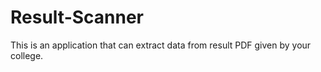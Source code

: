 # Result-Scanner

This is an application that can extract data from result PDF given by your college.

